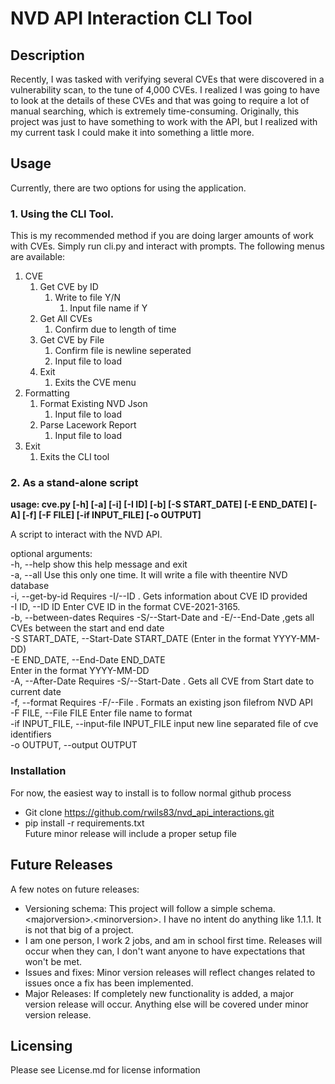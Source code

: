 # NVD API Interaction CLI Tool
## Description
Recently, I was tasked with verifying several CVEs that were discovered in a vulnerability scan, to the tune of 4,000
CVEs. I realized I was going to have to look at the details of these CVEs and that was going to require a lot of manual 
searching, which is extremely time-consuming. Originally, this project was just to have something to work with the API,
but I realized with my current task I could make it into something a little more. 
## Usage
Currently, there are two options for using the application. 
### 1. Using the CLI Tool.
This is my recommended method if you are doing larger amounts of work with CVEs. Simply run cli.py and interact with
prompts. The following menus are available:
1. CVE
   1. Get CVE by ID
      1. Write to file Y/N
         1. Input file name if Y
   2. Get All CVEs
      1. Confirm due to length of time
   3. Get CVE by File
      1. Confirm file is newline seperated
      2. Input file to load
   4. Exit
      1. Exits the CVE menu
2. Formatting
   1. Format Existing NVD Json
      1. Input file to load
   2. Parse Lacework Report
      1. Input file to load
3. Exit
   1. Exits the CLI tool

### 2. As a stand-alone script
<strong>usage: cve.py [-h] [-a] [-i] [-I ID] [-b] [-S START_DATE] [-E END_DATE] [-A] [-f] [-F FILE] [-if INPUT_FILE] [-o OUTPUT]  </strong>

A script to interact with the NVD API.  

optional arguments:  
  -h, --help            show this help message and exit  
  -a, --all             Use this only one time. It will write a file with theentire NVD database  
  -i, --get-by-id       Requires -I/--ID <CVE ID>. Gets information about CVE ID provided  
  -I ID, --ID ID        Enter CVE ID in the format CVE-2021-3165.  
  -b, --between-dates   Requires -S/--Start-Date <Start Date> and -E/--End-Date <End Date>,gets all CVEs between the start and end date  
  -S START_DATE, --Start-Date START_DATE (Enter in the format YYYY-MM-DD)  
  -E END_DATE, --End-Date END_DATE  
                        Enter in the format YYYY-MM-DD  
  -A, --After-Date      Requires -S/--Start-Date <start date>. Gets all CVE from Start date to current date  
  -f, --format          Requires -F/--File <file name>. Formats an existing json filefrom NVD API  
  -F FILE, --File FILE  Enter file name to format  
  -if INPUT_FILE, --input-file INPUT_FILE
                        input new line separated file of cve identifiers  
  -o OUTPUT, --output OUTPUT  
### Installation
For now, the easiest way to install is to follow normal github process
* Git clone https://github.com/rwils83/nvd_api_interactions.git
* pip install -r requirements.txt  
Future minor release will include a proper setup file
## Future Releases
A few notes on future releases:
* Versioning schema: This project will follow a simple schema. \<majorversion\>.\<minorversion\>. I have no intent do 
anything like 1.1.1. It is not that big of a project. 
* I am one person, I work 2 jobs, and am in school first time. Releases will occur when they can, I don't want anyone
to have expectations that won't be met. 
* Issues and fixes: Minor version releases will reflect changes related to issues once a fix has been implemented. 
* Major Releases: If completely new functionality is added, a major version release will occur. Anything else will be 
covered under minor version release.
## Licensing
Please see License.md for license information